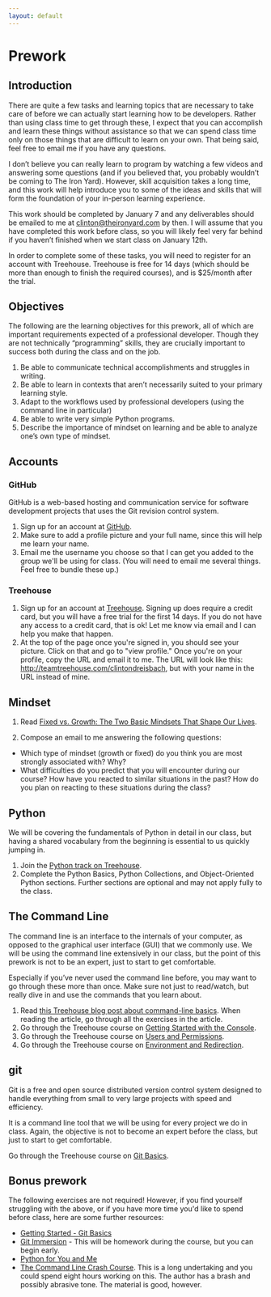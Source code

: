 ```yaml
---
layout: default
---
```


# Prework

## Introduction

There are quite a few tasks and learning topics that are necessary to take care of before we can actually start learning how to be developers. Rather than using class time to get through these, I expect that you can accomplish and learn these things without assistance so that we can spend class time only on those things that are difficult to learn on your own. That being said, feel free to email me if you have any questions. 

I don’t believe you can really learn to program by watching a few videos and answering some questions (and if you believed that, you probably wouldn’t be coming to The Iron Yard). However, skill acquisition takes a long time, and this work will help introduce you to some of the ideas and skills that will form the foundation of your in-person learning experience.

This work should be completed by January 7 and any deliverables should be emailed to me at clinton@theironyard.com by then. I will assume that you have completed this work before class, so you will likely feel very far behind if you haven’t finished when we start class on January 12th.

In order to complete some of these tasks, you will need to register for an account with Treehouse. Treehouse is free for 14 days (which should be more than enough to finish the required courses), and is $25/month after the trial.

## Objectives

The following are the learning objectives for this prework, all of which are important requirements expected of a professional developer. Though they are not technically “programming” skills, they are crucially important to success both during the class and on the job.

1. Be able to communicate technical accomplishments and struggles in writing.
2. Be able to learn in contexts that aren’t necessarily suited to your primary learning style.
3. Adapt to the workflows used by professional developers (using the command line in particular)
4. Be able to write very simple Python programs.
5. Describe the importance of mindset on learning and be able to analyze one’s own type of mindset.

## Accounts

### GitHub

GitHub is a web-based hosting and communication service for software development projects that uses the Git revision control system.

1. Sign up for an account at [GitHub](https://github.com/).
2. Make sure to add a profile picture and your full name, since this will help me learn your name.
3. Email me the username you choose so that I can get you added to the group we'll be using for class. (You will need to email me several things. Feel free to bundle these up.)

### Treehouse

1. Sign up for an account at [Treehouse](https://teamtreehouse.com/home). Signing up does require a credit card, but you will have a free trial for the first 14 days. If you do not have any access to a credit card, that is ok! Let me know via email and I can help you make that happen.
2. At the top of the page once you're signed in, you should see your picture. Click on that and go to "view profile." Once you're on your profile, copy the URL and email it to me. The URL will look like this: http://teamtreehouse.com/clintondreisbach, but with your name in the URL instead of mine.

## Mindset

1. Read [Fixed vs. Growth: The Two Basic Mindsets That Shape Our Lives](http://www.brainpickings.org/2014/01/29/carol-dweck-mindset/).

2. Compose an email to me answering the following questions:
- Which type of mindset (growth or fixed) do you think you are most strongly associated with? Why?
- What difficulties do you predict that you will encounter during our course? How have you reacted to similar situations in the past? How do you plan on reacting to these situations during the class?

## Python

We will be covering the fundamentals of Python in detail in our class, but having a shared vocabulary from the beginning is essential to us quickly jumping in.

1. Join the [Python track on Treehouse](http://teamtreehouse.com/tracks/learn-python).
2. Complete the Python Basics, Python Collections, and Object-Oriented Python sections. Further sections are optional and may not apply fully to the class.

## The Command Line

The command line is an interface to the internals of your computer, as opposed to the graphical user interface (GUI) that we commonly use. We will be using the command line extensively in our class, but the point of this prework is not to be an expert, just to start to get comfortable.

Especially if you’ve never used the command line before, you may want to go through these more than once. Make sure not just to read/watch, but really dive in and use the commands that you learn about.

1. Read [this Treehouse blog post about command-line basics](http://blog.teamtreehouse.com/command-line-basics). When reading the article, go through all the exercises in the article.
2. Go through the Treehouse course on [Getting Started with the Console](http://teamtreehouse.com/library/console-foundations#getting-started-with-the-console).
3. Go through the Treehouse course on [Users and Permissions](http://teamtreehouse.com/library/console-foundations#users-and-permissions).
4. Go through the Treehouse course on [Environment and Redirection](http://teamtreehouse.com/library/programming/console-foundations#environment-and-redirection).

## git

Git is a free and open source distributed version control system designed to handle everything from small to very large projects with speed and efficiency.

It is a command line tool that we will be using for every project we do in class. Again, the objective is not to become an expert before the class, but just to start to get comfortable.

Go through the Treehouse course on [Git Basics](http://teamtreehouse.com/library/git-basics).

## Bonus prework

The following exercises are not required! However, if you find yourself struggling with the above, or if you have more time you'd like to spend before class, here are some further resources:

- [Getting Started - Git Basics](http://git-scm.com/book/en/v2/Getting-Started-Git-Basics)
- [Git Immersion](http://gitimmersion.com/) - This will be homework during the course, but you can begin early.
- [Python for You and Me](http://pymbook.readthedocs.org/en/py3/)
- [The Command Line Crash Course](http://cli.learncodethehardway.org/book/). This is a long undertaking and you could spend eight hours working on this. The author has a brash and possibly abrasive tone. The material is good, however.

